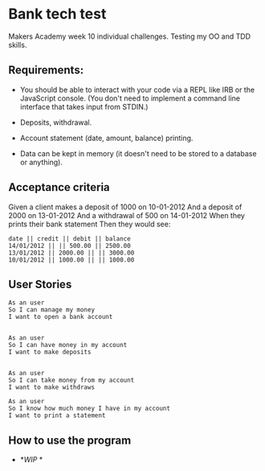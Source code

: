 # Bank tech test

Makers Academy week 10 individual challenges.
Testing my OO and TDD skills.


## Requirements:

* You should be able to interact with your code via a REPL like IRB or the JavaScript console. (You don't need to implement a command line interface that takes input from STDIN.)

* Deposits, withdrawal.

* Account statement (date, amount, balance) printing.

* Data can be kept in memory (it doesn't need to be stored to a database or anything).


## Acceptance criteria

Given a client makes a deposit of 1000 on 10-01-2012
And a deposit of 2000 on 13-01-2012
And a withdrawal of 500 on 14-01-2012
When they prints their bank statement
Then they would see:

```
date || credit || debit || balance
14/01/2012 || || 500.00 || 2500.00
13/01/2012 || 2000.00 || || 3000.00
10/01/2012 || 1000.00 || || 1000.00
```


## User Stories

```
As an user
So I can manage my money
I want to open a bank account


As an user
So I can have money in my account
I want to make deposits


As an user
So I can take money from my account
I want to make withdraws

As an user
So I know how much money I have in my account
I want to print a statement 
```


## How to use the program

 -  **WIP* *